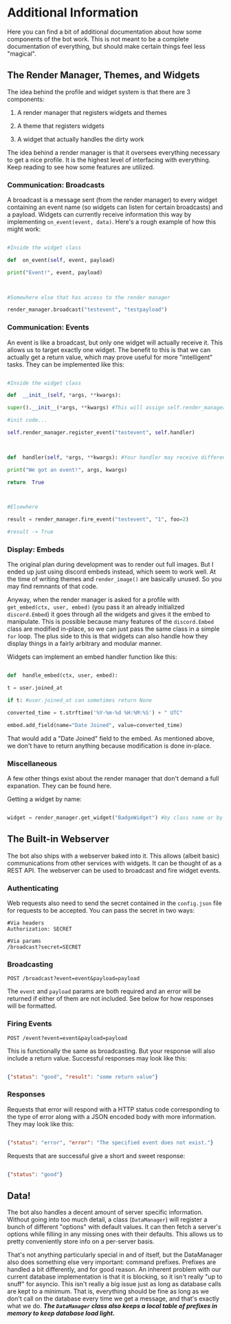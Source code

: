 
# Additional Information

Here you can find a bit of additional documentation about how some components of the bot work. This is not meant to be a complete documentation of everything, but should make certain things feel less "magical".

  

## The Render Manager, Themes, and Widgets

The idea behind the profile and widget system is that there are 3 components:

  

1. A render manager that registers widgets and themes

2. A theme that registers widgets

3. A widget that actually handles the dirty work

  

The idea behind a render manager is that it oversees everything necessary to get a nice profile. It is the highest level of interfacing with everything. Keep reading to see how some features are utilized.

  

### Communication: Broadcasts

A broadcast is a message sent (from the render manager) to every widget containing an event name (so widgets can listen for certain broadcasts) and a payload. Widgets can currently receive information this way by implementing `on_event(event, data)`. Here's a rough example of how this might work:

```python

#Inside the widget class

def  on_event(self, event, payload)

print("Event!", event, payload)

  

#Somewhere else that has access to the render manager

render_manager.broadcast("testevent", "testpayload")

```

  

### Communication: Events

An event is like a broadcast, but only one widget will actually receive it. This allows us to target exactly one widget. The benefit to this is that we can actually get a return value, which may prove useful for more "intelligent" tasks. They can be implemented like this:

```python

#Inside the widget class

def  __init__(self, *args, **kwargs):

super().__init__(*args, **kwargs) #This will assign self.render_manager

#init code...

self.render_manager.register_event("testevent", self.handler)

  

def  handler(self, *args, **kwargs): #Your handler may receive different args

print("We got an event!", args, kwargs)

return  True

  

#Elsewhere

result = render_manager.fire_event("testevent", "1", foo=2)

#result -> True

```

### Display: Embeds

The original plan during development was to render out full images. But I ended up just using discord embeds instead, which seem to work well. At the time of writing themes and `render_image()` are basically unused. So you may find remnants of that code.

  

Anyway, when the render manager is asked for a profile with `get_embed(ctx, user, embed)` (you pass it an already initialized `discord.Embed`) it goes through all the widgets and gives it the embed to manipulate. This is possible because many features of the `discord.Embed` class are modified in-place, so we can just pass the same class in a simple `for` loop. The plus side to this is that widgets can also handle how they display things in a fairly arbitrary and modular manner.

  

Widgets can implement an embed handler function like this:

```python

def  handle_embed(ctx, user, embed):

t = user.joined_at

if t: #user.joined_at can sometimes return None

converted_time = t.strftime('%Y-%m-%d %H:%M:%S') + " UTC"

embed.add_field(name="Date Joined", value=converted_time)

```

That would add a "Date Joined" field to the embed. As mentioned above, we don't have to return anything because modification is done in-place.

### Miscellaneous

A few other things exist about the render manager that don't demand a full expanation. They can be found here.

  

Getting a widget by name:

```python

widget = render_manager.get_widget("BadgeWidget") #by class name or by Widget.name

```

  

## The Built-in Webserver

The bot also ships with a webserver baked into it. This allows (albeit basic) communications from other services with widgets. It can be thought of as a REST API. The webserver can be used to broadcast and fire widget events.

### Authenticating
Web requests also need to send the secret contained in the `config.json` file for requests to be accepted. You can pass the secret in two ways:
```
#Via headers
Authorization: SECRET

#Via params
/broadcast?secret=SECRET
```
### Broadcasting

```POST /broadcast?event=event&payload=payload```

  

The `event` and `payload` params are both required and an error will be returned if either of them are not included. See below for how responses will be formatted.

### Firing Events

```POST /event?event=event&payload=payload```

  

This is functionally the same as broadcasting. But your response will also include a return value. Successful responses may look like this:

  

```json

{"status": "good", "result": "some return value"}

```

### Responses

Requests that error will respond with a HTTP status code corresponding to the type of error along with a JSON encoded body with more information. They may look like this:

```json

{"status": "error", "error": "The specified event does not exist."}

```

  

Requests that are successful give a short and sweet response:

```json

{"status": "good"}

```

  

## Data!

The bot also handles a decent amount of server specific information. Without going into too much detail, a class (`DataManager`) will register a bunch of different "options" with default values. It can then fetch a server's options while filling in any missing ones with their defaults. This allows us to pretty conveniently store info on a per-server basis.

  

That's not anything particularly special in and of itself, but the DataManager also does something else very important: command prefixes. Prefixes are handled a bit differently, and for good reason. An inherent problem with our current database implementation is that it is blocking, so it isn't really "up to snuff" for asyncio. This isn't really a big issue just as long as database calls are kept to a minimum. That is, everything should be fine as long as we don't call on the database every time we get a message, and that's exactly what we do. ***The `DataManager` class also keeps a local table of prefixes in memory to keep database load light.***